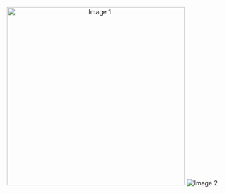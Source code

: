 <p align="center">
  <img src="https://tuwaiq.edu.sa/img/logos/Logos_full%20color.png" alt="Image 1" width="400" style="margin-bottom: -100px;"/>
  <img src="https://cdn.siasat.com/wp-content/uploads/2023/03/Riyadh-Metro.jpg" alt="Image 2" style="margin-bottom: 30px;"/>
</p>
